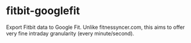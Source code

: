 # fitbit-googlefit
Export Fitbit data to Google Fit. Unlike fitnessyncer.com, this aims to offer very fine intraday granularity (every minute/second).
